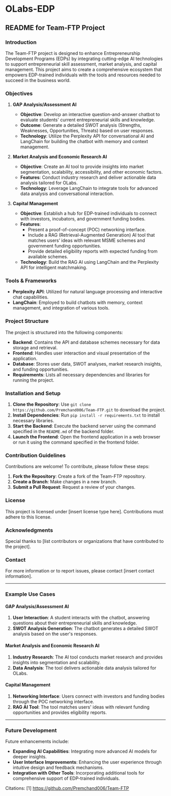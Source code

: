 # OLabs-EDP
## README for Team-FTP Project

### Introduction

The Team-FTP project is designed to enhance Entrepreneurship Development Programs (EDPs) by integrating cutting-edge AI technologies to support entrepreneurial skill assessment, market analysis, and capital management. This project aims to create a comprehensive ecosystem that empowers EDP-trained individuals with the tools and resources needed to succeed in the business world.

### Objectives

1. **GAP Analysis/Assessment AI**
   - **Objective**: Develop an interactive question-and-answer chatbot to evaluate students' current entrepreneurial skills and knowledge.
   - **Outcome**: Generate a detailed SWOT analysis (Strengths, Weaknesses, Opportunities, Threats) based on user responses.
   - **Technology**: Utilize the Perplexity API for conversational AI and LangChain for building the chatbot with memory and context management.

2. **Market Analysis and Economic Research AI**
   - **Objective**: Create an AI tool to provide insights into market segmentation, scalability, accessibility, and other economic factors.
   - **Features**: Conduct industry research and deliver actionable data analysis tailored for OLabs.
   - **Technology**: Leverage LangChain to integrate tools for advanced data analysis and conversational interaction.

3. **Capital Management**
   - **Objective**: Establish a hub for EDP-trained individuals to connect with investors, incubators, and government funding bodies.
   - **Features**:
     - Present a proof-of-concept (POC) networking interface.
     - Include a RAG (Retrieval-Augmented Generation) AI tool that matches users’ ideas with relevant MSME schemes and government funding opportunities.
     - Provide detailed eligibility reports with expected funding from available schemes.
   - **Technology**: Build the RAG AI using LangChain and the Perplexity API for intelligent matchmaking.

### Tools & Frameworks

- **Perplexity API**: Utilized for natural language processing and interactive chat capabilities.
- **LangChain**: Employed to build chatbots with memory, context management, and integration of various tools.

### Project Structure

The project is structured into the following components:

- **Backend**: Contains the API and database schemes necessary for data storage and retrieval.
- **Frontend**: Handles user interaction and visual presentation of the application.
- **Database**: Stores user data, SWOT analyses, market research insights, and funding opportunities.
- **Requirements**: Lists all necessary dependencies and libraries for running the project.

### Installation and Setup

1. **Clone the Repository**: Use `git clone https://github.com/Premchand006/Team-FTP.git` to download the project.
2. **Install Dependencies**: Run `pip install -r requirements.txt` to install necessary libraries.
3. **Start the Backend**: Execute the backend server using the command specified in the `README.md` of the backend folder.
4. **Launch the Frontend**: Open the frontend application in a web browser or run it using the command specified in the frontend folder.

### Contribution Guidelines

Contributions are welcome! To contribute, please follow these steps:

1. **Fork the Repository**: Create a fork of the Team-FTP repository.
2. **Create a Branch**: Make changes in a new branch.
3. **Submit a Pull Request**: Request a review of your changes.

### License

This project is licensed under [insert license type here]. Contributions must adhere to this license.

### Acknowledgments

Special thanks to [list contributors or organizations that have contributed to the project].

### Contact

For more information or to report issues, please contact [insert contact information].

---

### Example Use Cases

#### GAP Analysis/Assessment AI

1. **User Interaction**: A student interacts with the chatbot, answering questions about their entrepreneurial skills and knowledge.
2. **SWOT Analysis Generation**: The chatbot generates a detailed SWOT analysis based on the user's responses.

#### Market Analysis and Economic Research AI

1. **Industry Research**: The AI tool conducts market research and provides insights into segmentation and scalability.
2. **Data Analysis**: The tool delivers actionable data analysis tailored for OLabs.

#### Capital Management

1. **Networking Interface**: Users connect with investors and funding bodies through the POC networking interface.
2. **RAG AI Tool**: The tool matches users' ideas with relevant funding opportunities and provides eligibility reports.

---

### Future Development

Future enhancements include:

- **Expanding AI Capabilities**: Integrating more advanced AI models for deeper insights.
- **User Interface Improvements**: Enhancing the user experience through intuitive design and feedback mechanisms.
- **Integration with Other Tools**: Incorporating additional tools for comprehensive support of EDP-trained individuals.

Citations:
[1] https://github.com/Premchand006/Team-FTP
